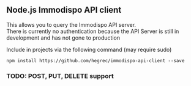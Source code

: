 <h2>Node.js Immodispo API client</h2>

This allows you to query the Immodispo API server.<br>
There is currently no authentication because the API Server is still in development and has not gone to production

Include in projects via the following command (may require sudo)

```
npm install https://github.com/hegrec/immodispo-api-client --save
```


<h3>TODO: POST, PUT, DELETE support</h3>